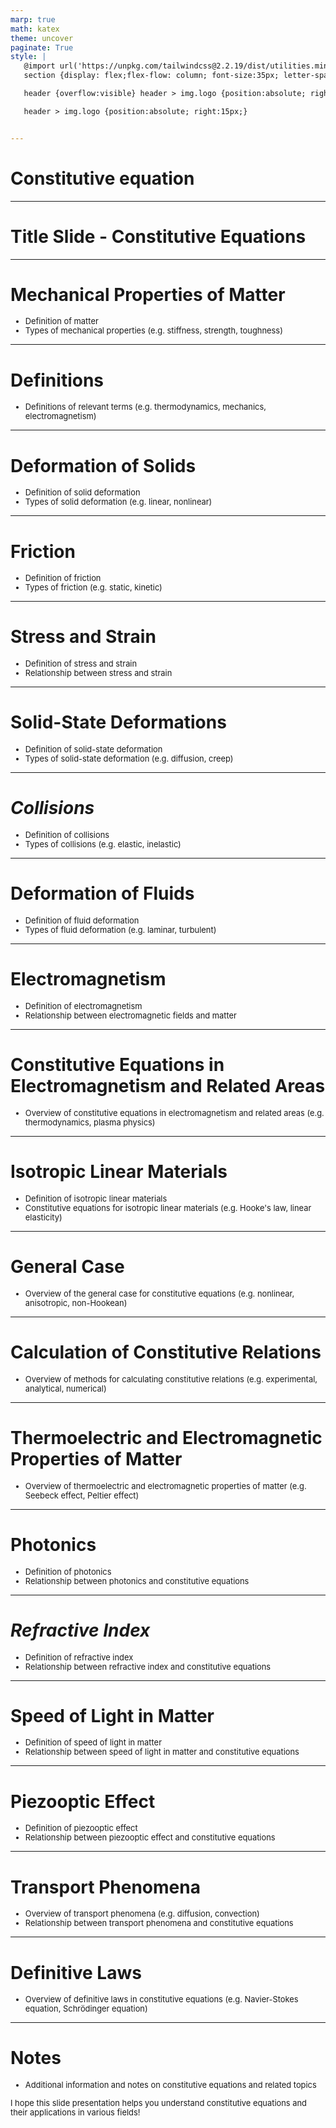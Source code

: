 ```yaml
---
marp: true
math: katex
theme: uncover
paginate: True
style: |
   @import url('https://unpkg.com/tailwindcss@2.2.19/dist/utilities.min.css');
   section {display: flex;flex-flow: column; font-size:35px; letter-spacing:1.4px;}

   header {overflow:visible} header > img.logo {position:absolute; right:15px;}

   header > img.logo {position:absolute; right:15px;}


---
```

<!-- backgroundImage: url('backgrounds/wwwatercolor (3).png') -->
<!-- _class: lead -->

 # **Constitutive equation**

---
<style scoped>p,li {font-size:1.00em}</style>

 # Title Slide - Constitutive Equations


---
<style scoped>p,li {font-size:0.92em}</style>

 # Mechanical Properties of Matter

- Definition of matter
- Types of mechanical properties (e.g. stiffness, strength, toughness)

---
<style scoped>p,li {font-size:0.96em}</style>

 # Definitions
- Definitions of relevant terms (e.g. thermodynamics, mechanics, electromagnetism)


---
<style scoped>p,li {font-size:0.92em}</style>

 # Deformation of Solids
- Definition of solid deformation
- Types of solid deformation (e.g. linear, nonlinear)


---
<style scoped>p,li {font-size:0.92em}</style>

 # Friction
- Definition of friction
- Types of friction (e.g. static, kinetic)


---
<style scoped>p,li {font-size:0.92em}</style>

 # Stress and Strain
- Definition of stress and strain
- Relationship between stress and strain


---
<style scoped>p,li {font-size:0.92em}</style>

 # Solid-State Deformations
- Definition of solid-state deformation
- Types of solid-state deformation (e.g. diffusion, creep)


---
<style scoped>p,li {font-size:0.92em}</style>

 # _Collisions_

- Definition of collisions
- Types of collisions (e.g. elastic, inelastic)

---
<style scoped>p,li {font-size:0.92em}</style>

 # Deformation of Fluids
- Definition of fluid deformation
- Types of fluid deformation (e.g. laminar, turbulent)


---
<style scoped>p,li {font-size:0.92em}</style>

 # Electromagnetism
- Definition of electromagnetism
- Relationship between electromagnetic fields and matter


---
<style scoped>p,li {font-size:0.96em}</style>

 # Constitutive Equations in Electromagnetism and Related Areas

- Overview of constitutive equations in electromagnetism and related areas (e.g. thermodynamics, plasma physics)

---
<style scoped>p,li {font-size:0.92em}</style>

 # Isotropic Linear Materials

- Definition of isotropic linear materials
- Constitutive equations for isotropic linear materials (e.g. Hooke's law, linear elasticity)

---
<style scoped>p,li {font-size:0.96em}</style>

 # General Case

- Overview of the general case for constitutive equations (e.g. nonlinear, anisotropic, non-Hookean)

---
<style scoped>p,li {font-size:0.96em}</style>

 # **Calculation of Constitutive Relations**
- Overview of methods for calculating constitutive relations (e.g. experimental, analytical, numerical)


---
<style scoped>p,li {font-size:0.96em}</style>

 # Thermoelectric and Electromagnetic Properties of Matter
- Overview of thermoelectric and electromagnetic properties of matter (e.g. Seebeck effect, Peltier effect)


---
<style scoped>p,li {font-size:0.92em}</style>

 # Photonics

- Definition of photonics
- Relationship between photonics and constitutive equations

---
<style scoped>p,li {font-size:0.92em}</style>

 # _Refractive Index_
- Definition of refractive index
- Relationship between refractive index and constitutive equations


---
<style scoped>p,li {font-size:0.92em}</style>

 # Speed of Light in Matter

- Definition of speed of light in matter
- Relationship between speed of light in matter and constitutive equations

---
<style scoped>p,li {font-size:0.92em}</style>

 # Piezooptic Effect
- Definition of piezooptic effect
- Relationship between piezooptic effect and constitutive equations


---
<style scoped>p,li {font-size:0.92em}</style>

 # Transport Phenomena
- Overview of transport phenomena (e.g. diffusion, convection)
- Relationship between transport phenomena and constitutive equations


---
<style scoped>p,li {font-size:0.96em}</style>

 # **Definitive Laws**
- Overview of definitive laws in constitutive equations (e.g. Navier-Stokes equation, Schrödinger equation)


---
<style scoped>p,li {font-size:0.92em}</style>

 # Notes

- Additional information and notes on constitutive equations and related topics

I hope this slide presentation helps you understand constitutive equations and their applications in various fields!